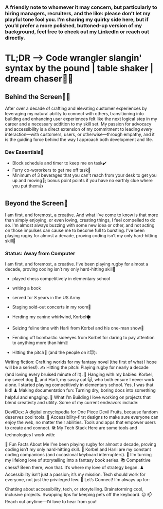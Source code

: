 ### **A friendly note to whomever it may concern, but particularly to hiring managers, recruiters, and the like: please don’t let my playful tone fool you. I’m sharing my quirky side here, but if you’d prefer a more polished, buttoned-up version of my background, feel free to check out my LinkedIn or reach out directly.**

# TL;DR --> Code wrangler slangin' syntax by the pound | table shaker | dream chaser🏃‍♀️

## Behind the Screen👩‍💻

After over a decade of crafting and elevating customer experiences by leveraging my natural ability to connect with others, transitioning into building and enhancing user experiences felt like the next logical step in my career and a necessary addition to my skill set. My passion for advocacy and accessibility is a direct extension of my commitment to leading *every* interaction—with customers, users, or otherwise—through empathy, and it is the guiding force behind the way I approach both development and life.

### Dev Essentials🧰
- Block schedule and timer to keep me on task✔️
- Furry co-wororkers to get me off task🐾
- Minimum of 3 beverages that you can't reach from your desk to get you up and moving💃; bonus point points if you have no earthly clue where you put them👍

## Beyond the Screen🚀

I am first, and foremost, a creative. And what I've come to know is that more than simply enjoying, or even loving, creating things, I feel compelled to do so. I'm almost always buzzing with some new idea or other, and not acting on those impulses can cause me to become full to bursting.
  I’ve been playing rugby for almost a decade, proving coding isn’t my only hard-hitting skill👊


### Status: Away from Computer
I am first, and foremost, a creative.
  I’ve been playing rugby for almost a decade, proving coding isn’t my only hard-hitting skill👊

- played chess competitively in elementary school
- writing a book
- served for 8 years in the US Army

- Staging sold-out concerts in my room🎤
- Herding my canine whirlwind, Korbel🌪️
- Seizing feline time with Harli from Korbel and his one-man show🎩
- Fending off bombastic sideeyes from Korbel for daring to pay attention to anything more than him🙄 
- Hitting the pitch🏉 (and the people on it😈): 

Writing fiction: Crafting worlds for my fantasy novel (the first of what I hope will be a series!). ✍️
Hitting the pitch: Playing rugby for nearly a decade (and loving every bruised minute of it). 🏉
Hanging with my babies: Korbel, my sweet dog 🐶, and Harli, my sassy cat 🐱, who both ensure I never work alone.
I started playing competitively in elementary school. Yes, I was that kid! ♟️
Making documentation fun: Turning dry, boring docs into something helpful and engaging.
🔧 What I’m Building
I love working on projects that blend creativity and utility. Some of my current endeavors include:

DevilDex: A digital encyclopedia for One Piece Devil Fruits, because fandom deserves cool tools. 🌊
Accessibility-first designs to make sure everyone can enjoy the web, no matter their abilities.
Tools and apps that empower users to create and connect.
🛠️ My Tech Stack
Here are some tools and technologies I work with:



🌟 Fun Facts About Me
I’ve been playing rugby for almost a decade, proving coding isn’t my only hard-hitting skill. 💪
Korbel and Harli are my constant coding companions (and occasional keyboard interrupters). 🐾
I’m turning my lifelong love of storytelling into a fantasy book series. 📚
Competitive chess? Been there, won that. It’s where my love of strategy began. ♟️
Accessibility isn’t just a passion; it’s my mission. Tech should work for everyone, not just the privileged few.
💬 Let’s Connect!
I’m always up for:

Chatting about accessibility, tech, or storytelling.
Brainstorming cool, inclusive projects.
Swapping tips for keeping pets off the keyboard. 😉
📫 Reach out anytime—I’d love to hear from you!
<!--
**ArlCIbe/ArlCIbe** is a ✨ _special_ ✨ repository because its `README.md` (this file) appears on your GitHub profile.

Here are some ideas to get you started:

- 🔭 I’m currently working on ...
- 🌱 I’m currently learning ...
- 👯 I’m looking to collaborate on ...
- 🤔 I’m looking for help with ...
- 💬 Ask me about ...
- 📫 How to reach me: ...
- 😄 Pronouns: ...
- ⚡ Fun fact: ...
-->

